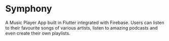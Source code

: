 # Symphony

A Music Player App built in Flutter integrated with Firebase. Users can listen to their favourite songs of various artists, listen to amazing podcasts and even create their own playlists.
